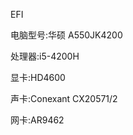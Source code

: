  
  EFI
  
  电脑型号:华硕 A550JK4200
  
  处理器:i5-4200H
  
  显卡:HD4600
  
  声卡:Conexant CX20571/2
  
  网卡:AR9462
